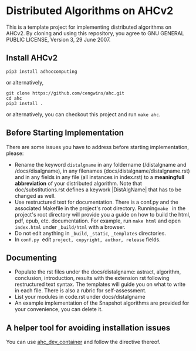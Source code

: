 # Distributed Algorithms on AHCv2

This is a template project for implementing distributed algorithms on AHCv2. By cloning and using this repository, you agree to GNU GENERAL PUBLIC LICENSE, Version 3, 29 June 2007. 

## Install AHCv2

```pip3 install adhoccomputing```

or alternatively,

```
git clone https://github.com/cengwins/ahc.git
cd ahc
pip3 install .
```

or alternatively, you can checkout this project and run `make ahc`.

## Before Starting Implementation

There are some issues you have to address before starting implementation, please:


- Rename the keyword `distalgname` in any foldername (/distalgname and /docs/disalgname), in any filenames (docs/distalgname/distalgname.rst) and in any fields in any file (all instances in index.rst) to a **meaningfull abbreviation** of your distributed algorithm. Note that doc/substitutions.rst defines a keywork |DistAlgName| that has to be changed as well.
- Use restructured text for documentation. There is a conf.py and the associated Makefile in the project's root directory. Running``make `` in the project's root directory will provide you a guide on how to build the html, pdf, epub, etc. documentation. For example, run `make html` and open `index.html`  under `_build/html` with a browser.
- Do not edit anything in `_build`, `_static`, `_templates` directories.  
- In `conf.py`  edit `project, copyright, author, release` fields.

## Documenting

- Populate the rst files under the docs/distalgname: astract, algorithm, conclusion, introduction, results with the extension rst following restructured text syntax. The templates will guide you on what to write in each file. There is also a rubric for self-assessment.
- List your modules in code.rst under docs/distalgname
- An example implementation of the Snapshot algorithms are provided for your convenience, you can delete it.

## A helper tool for avoiding installation issues

You can use [ahc_dev_container](https://github.com/cengwins/ahc_dev_container.git) and follow the directive thereof.


